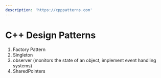 ```yaml
---
description: 'https://cpppatterns.com'
---
```


# C++ Design Patterns

1. Factory Pattern
2. Singleton
3. observer \(monitors the state of an object, implement event handling systems\) 
4. SharedPointers



